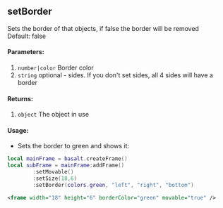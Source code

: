 ## setBorder
Sets the border of that objects, if false the border will be removed<br>
Default: false

#### Parameters: 
1. `number|color` Border color
2. `string` optional - sides. If you don't set sides, all 4 sides will have a border

#### Returns: 
1. `object` The object in use

#### Usage:
* Sets the border to green and shows it:
```lua
local mainFrame = basalt.createFrame()
local subFrame = mainFrame:addFrame()
        :setMovable()
        :setSize(18,6)
        :setBorder(colors.green, "left", "right", "bottom")
```
```xml
<frame width="18" height="6" borderColor="green" movable="true" />
```